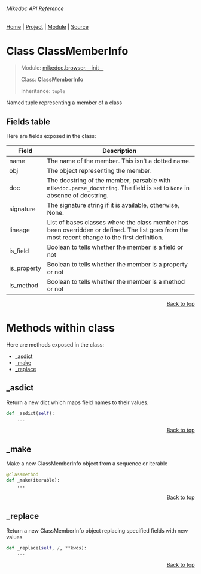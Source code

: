 ###### Mikedoc API Reference
[Home](/docs/api/README.md) | [Project](/README.md) | [Module](/docs/api/modules/mikedoc/browser/__init__/README.md) | [Source](/mikedoc/browser/__init__.py)

# Class ClassMemberInfo
> Module: [mikedoc.browser.\_\_init\_\_](/docs/api/modules/mikedoc/browser/__init__/README.md)
>
> Class: **ClassMemberInfo**
>
> Inheritance: `tuple`

Named tuple representing a member of a class

## Fields table
Here are fields exposed in the class:

| Field | Description |
| --- | --- |
| name | The name of the member. This isn't a dotted name. |
| obj | The object representing the member. |
| doc | The docstring of the member, parsable with `mikedoc.parse_docstring`. The field is set to `None` in absence of docstring. |
| signature | The signature string if it is available, otherwise, None. |
| lineage | List of bases classes where the class member  has been overridden or defined. The list goes from the most recent change to the first definition. |
| is\_field | Boolean to tells whether the member is a field or not |
| is\_property | Boolean to tells whether the member is a property or not |
| is\_method | Boolean to tells whether the member is a method or not |

<p align="right"><a href="#mikedoc-api-reference">Back to top</a></p>

# Methods within class
Here are methods exposed in the class:
- [\_asdict](#_asdict)
- [\_make](#_make)
- [\_replace](#_replace)

## \_asdict
Return a new dict which maps field names to their values.

```python
def _asdict(self):
    ...
```

<p align="right"><a href="#mikedoc-api-reference">Back to top</a></p>

## \_make
Make a new ClassMemberInfo object from a sequence or iterable

```python
@classmethod
def _make(iterable):
    ...
```

<p align="right"><a href="#mikedoc-api-reference">Back to top</a></p>

## \_replace
Return a new ClassMemberInfo object replacing specified fields with new values

```python
def _replace(self, /, **kwds):
    ...
```

<p align="right"><a href="#mikedoc-api-reference">Back to top</a></p>
